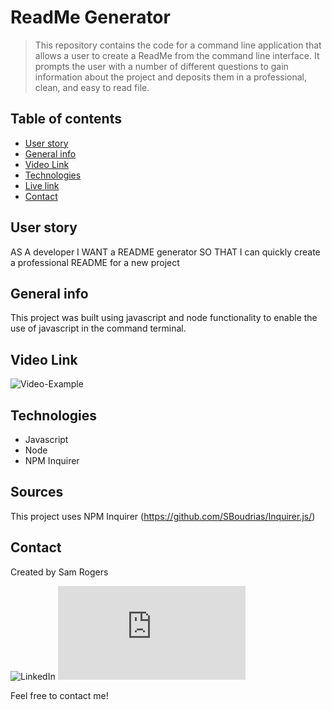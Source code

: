 # ReadMe Generator
> This repository contains the code for a command line application that allows a user to create a ReadMe from the command line interface. It prompts the user with a number of different questions to gain information about the project and deposits them in a professional, clean, and easy to read file.
 
## Table of contents
* [User story](#user-story)
* [General info](#general-info)
* [Video Link](#Video-Link)
* [Technologies](#technologies)
* [Live link](#live-link)
* [Contact](#contact)

## User story
AS A developer
I WANT a README generator
SO THAT I can quickly create a professional README for a new project

## General info
This project was built using javascript and node functionality to enable the use of javascript in the command terminal.

## Video Link
![Video-Example](https://drive.google.com/file/d/1-uybqVfDfduiMvu6JkNs8fbUQl9G80He/view)

## Technologies
* Javascript
* Node
* NPM Inquirer

## Sources
This project uses NPM Inquirer (https://github.com/SBoudrias/Inquirer.js/)

## Contact
Created by Sam Rogers

![LinkedIn](https://www.linkedin.com/in/samuelerogers/)
![Portfolio](https://samrogers15.github.io/Current_Portfolio/index.html)

Feel free to contact me!